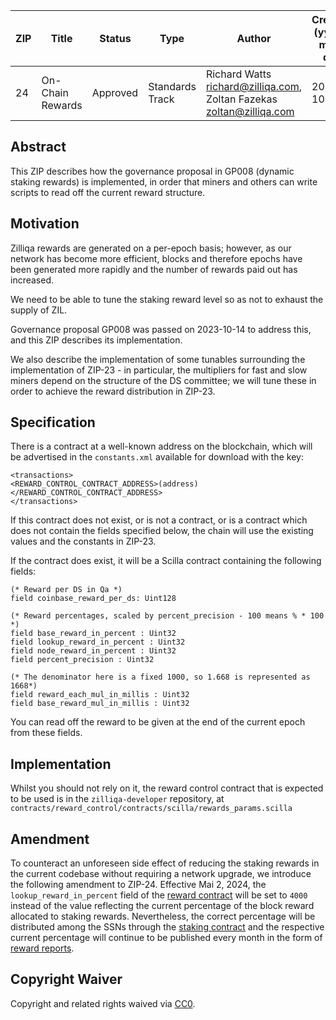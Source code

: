 |  ZIP | Title | Status| Type | Author                                                                   | Created (yyyy-mm-dd) | Updated (yyyy-mm-dd)
|--|--|--|--|--------------------------------------------------------------------------| -- | -- |
| 24  | On-Chain Rewards | Approved | Standards Track  | Richard Watts <richard@zilliqa.com>, Zoltan Fazekas <zoltan@zilliqa.com> | 2023-10-17 | 2023-12-12

## Abstract

This ZIP describes how the governance proposal in GP008 (dynamic staking rewards) is implemented, in order that miners and others can write scripts to read off the current reward structure.

## Motivation

Zilliqa rewards are generated on a per-epoch basis; however, as our
network has become more efficient, blocks and therefore epochs have
been generated more rapidly and the number of rewards paid out has
increased.

We need to be able to tune the staking reward level so as not to
exhaust the supply of ZIL.

Governance proposal GP008 was passed on 2023-10-14 to address this,
and this ZIP describes its implementation.

We also describe the implementation of some tunables surrounding the
implementation of ZIP-23 - in particular, the multipliers for fast and
slow miners depend on the structure of the DS committee; we will tune
these in order to achieve the reward distribution in ZIP-23.

## Specification

There is a contract at a well-known address on the blockchain, which
will be advertised in the `constants.xml` available for download with
the key:

```
<transactions>
<REWARD_CONTROL_CONTRACT_ADDRESS>(address)</REWARD_CONTROL_CONTRACT_ADDRESS>
</transactions>
```

If this contract does not exist, or is not a contract, or is a
contract which does not contain the fields specified below, the chain
will use the existing values and the constants in ZIP-23.

If the contract does exist, it will be a Scilla contract containing the following fields:

```
(* Reward per DS in Qa *)
field coinbase_reward_per_ds: Uint128

(* Reward percentages, scaled by percent_precision - 100 means % * 100 *)
field base_reward_in_percent : Uint32
field lookup_reward_in_percent : Uint32
field node_reward_in_percent : Uint32
field percent_precision : Uint32

(* The denominator here is a fixed 1000, so 1.668 is represented as 1668*)
field reward_each_mul_in_millis : Uint32
field base_reward_mul_in_millis : Uint32
```

You can read off the reward to be given at the end of the current epoch from these fields.

## Implementation

Whilst you should not rely on it, the reward control contract that is expected to be used is in the `zilliqa-developer` repository, at
`contracts/reward_control/contracts/scilla/rewards_params.scilla`

## Amendment

To counteract an unforeseen side effect of reducing the staking rewards in the current codebase without requiring a network upgrade, we introduce the following amendment to ZIP-24. Effective Mai 2, 2024, the ```lookup_reward_in_percent``` field of the [reward contract](https://viewblock.io/zilliqa/address/zil1hnjwuvjnjasxy230u2muceas3x4prd36d9dkev) will be set to ```4000``` instead of the value reflecting the current percentage of the block reward allocated to staking rewards. Nevertheless, the correct percentage will be distributed among the SSNs through the [staking contract](https://viewblock.io/zilliqa/address/zil15lr86jwg937urdeayvtypvhy6pnp6d7p8n5z09) and the respective current percentage will continue to be published every month in the form of [reward reports](https://github.com/Zilliqa/ZIP/tree/master/rewards).

## Copyright Waiver

Copyright and related rights waived via [CC0](https://creativecommons.org/publicdomain/zero/1.0/).
